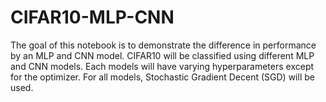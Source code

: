 # CIFAR10-MLP-CNN

The goal of this notebook is to demonstrate the difference 
in performance by an MLP and CNN model.
CIFAR10 will be classified using different MLP 
and CNN models. Each models will have varying hyperparameters
except for the optimizer. For all models, Stochastic Gradient
Decent (SGD) will be used.
